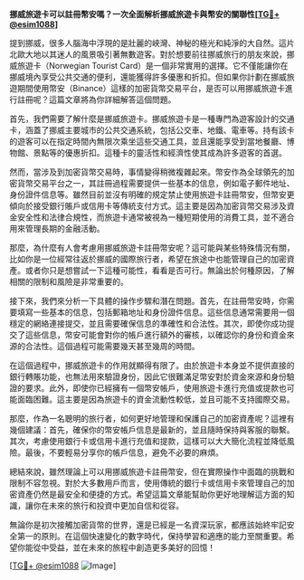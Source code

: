**挪威旅遊卡可以註冊幣安嗎？一次全面解析挪威旅遊卡與幣安的關聯性[[TG💪+ @esim1088](https://t.me/s/esim1088)]**

提到挪威，很多人腦海中浮現的是壯麗的峽灣、神秘的極光和純淨的大自然。這片北歐大地以其迷人的風景吸引著無數遊客。對於想要前往挪威旅行的朋友來說，挪威旅遊卡（Norwegian Tourist Card）是一個非常實用的選擇。它不僅能讓你在挪威境內享受公共交通的便利，還能獲得許多優惠和折扣。但如果你計劃在挪威旅遊期間使用幣安（Binance）這樣的加密貨幣交易平台，是否可以用挪威旅遊卡進行註冊呢？這篇文章將為你詳細解答這個問題。

首先，我們需要了解什麼是挪威旅遊卡。挪威旅遊卡是一種專門為遊客設計的交通卡，涵蓋了挪威主要城市的公共交通系統，包括公交車、地鐵、電車等。持有該卡的遊客可以在指定時間內無限次乘坐這些交通工具，並且還能享受到當地餐廳、博物館、景點等的優惠折扣。這種卡的靈活性和經濟性使其成為許多遊客的首選。

然而，當涉及到加密貨幣交易時，事情變得稍微複雜起來。幣安作為全球領先的加密貨幣交易平台之一，其註冊過程需要提供一些基本的信息，例如電子郵件地址、身份證件信息等。雖然目前並沒有明確的規定禁止使用旅遊卡註冊幣安，但幣安更傾向於接受銀行賬戶或信用卡等傳統支付方式。這主要是因為加密貨幣交易涉及資金安全性和法律合規性，而旅遊卡通常被視為一種短期使用的消費工具，並不適合用來管理長期的金融活動。

那麼，為什麼有人會考慮用挪威旅遊卡註冊幣安呢？這可能與某些特殊情況有關，比如你是一位經常往返於挪威的國際旅行者，希望在旅途中也能管理自己的加密資產。或者你只是想嘗試一下這種可能性，看看是否可行。無論出於何種原因，了解相關的限制和風險是非常重要的。

接下來，我們來分析一下具體的操作步驟和潛在問題。首先，在註冊幣安時，你需要填寫一些基本的信息，包括郵箱地址和身份證件信息。這些信息通常需要用一個穩定的網絡連接提交，並且需要確保信息的準確性和合法性。其次，即使你成功提交了這些信息，幣安可能會對你的帳戶進行額外的審核，以確認你的身份和資金來源的合法性。這個過程可能需要幾天甚至幾周的時間。

在這個過程中，挪威旅遊卡的作用就顯得有限了。由於旅遊卡本身並不提供直接的銀行轉賬功能，也無法用來驗證身份，因此它很難滿足幣安對於資金來源和身份驗證的要求。此外，即使你已經擁有一個幣安帳戶，使用旅遊卡進行充值或提款也可能面臨困難。這主要是因為旅遊卡的資金流動性較低，並且可能不支持國際交易。

那麼，作為一名聰明的旅行者，如何更好地管理和保護自己的加密資產呢？這裡有幾個建議：首先，確保你的幣安帳戶信息是最新的，並且隨時保持與客服的聯繫。其次，考慮使用銀行卡或信用卡進行充值和提款，這樣可以大大簡化流程並降低風險。最後，不要輕易分享你的帳戶信息，避免不必要的麻煩。

總結來說，雖然理論上可以用挪威旅遊卡註冊幣安，但在實際操作中面臨的挑戰和限制不容忽視。對於大多數用戶而言，使用傳統的銀行卡或信用卡來管理自己的加密資產仍然是最安全和便捷的方式。希望這篇文章能幫助你更好地理解這方面的知識，讓你在未來的旅行和投資中更加自信和從容。

無論你是初次接觸加密貨幣的世界，還是已經是一名資深玩家，都應該始終牢記安全第一的原則。在這個快速變化的數字時代，保持學習和適應的能力至關重要。希望你能從中受益，並在未來的旅程中創造更多美好的回憶！

[[TG💪+ @esim1088](https://t.me/s/esim1088) ![Image](https://i.postimg.cc/4NQfJmqS/Snipaste-2025-05-13-00-14-12.png)]